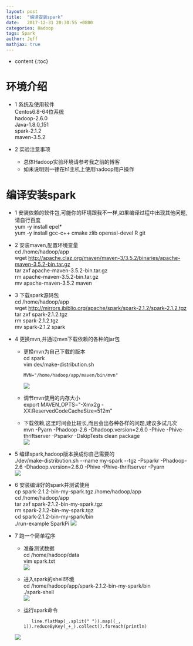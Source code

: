 ```yaml
---
layout: post
title:  "编译安装spark"
date:   2017-12-31 20:30:55 +0800
categories: Hadoop
tags: Spark
author: Jeff
mathjax: true
---
```


* content
{:toc}


# 环境介绍
* 1 系统及使用软件    
    Centos6.8-64位系统    
    hadoop-2.6.0    
    Java-1.8.0_151     
    spark-2.1.2    
    maven-3.5.2

* 2 实验注意事项<br>
    * 总体Hadoop实验环境请参考我之前的博客    
    * 如未说明则一律在h1主机上使用hadoop用户操作

# 编译安装spark
* 1 安装依赖的软件包,可能你的环境跟我不一样,如果编译过程中出现其他问题,请自行百度<br>
    yum -y install epel*<br>
    yum -y install gcc-c++ cmake zlib openssl-devel R git

* 2 安装maven,配置环境变量<br>
    cd /home/hadoop/app<br>
    wget http://apache.claz.org/maven/maven-3/3.5.2/binaries/apache-maven-3.5.2-bin.tar.gz<br>
    tar zxf apache-maven-3.5.2-bin.tar.gz<br>
    rm apache-maven-3.5.2-bin.tar.gz<br>
    mv apache-maven-3.5.2 maven

* 3 下载spark源码包<br>
    cd /home/hadoop/app<br>
    wget http://mirrors.ibiblio.org/apache/spark/spark-2.1.2/spark-2.1.2.tgz<br>
    tar zxf spark-2.1.2.tgz<br>
    rm spark-2.1.2.tgz<br>
    mv spark-2.1.2 spark

* 4 更换mvn,并通过mvn下载依赖的各种的jar包<br>
    * 更换mvn为自己下载的版本<br>
        cd spark<br>
        vim dev/make-distribution.sh
        ```
        MVN="/home/hadoop/app/maven/bin/mvn"
        ```
        ![](http://ov7z79pcc.bkt.clouddn.com/15147238388936.jpg)
    
    * 调节mvn使用的内存大小<br>
        export MAVEN_OPTS="-Xmx2g -XX:ReservedCodeCacheSize=512m"
        
    * 下载依赖,这里时间会比较长,而且会出各种各样的问题,建议多试几次<br>
        mvn -Pyarn -Phadoop-2.6 -Dhadoop.version=2.6.0 -Phive -Phive-thriftserver -Psparkr -DskipTests clean package<br>
        ![](http://ov7z79pcc.bkt.clouddn.com/15147239026931.jpg)

* 5 编译spark,hadoop版本换成你自己需要的<br>
    ./dev/make-distribution.sh --name my-spark --tgz -Psparkr -Phadoop-2.6 -Dhadoop.version=2.6.0 -Phive -Phive-thriftserver -Pyarn<br>
    ![](http://ov7z79pcc.bkt.clouddn.com/15147239663496.jpg)

* 6 安装编译好的spark并测试使用<br>
    cp spark-2.1.2-bin-my-spark.tgz /home/hadoop/app<br>
    cd /home/hadoop/app<br>
    tar zxf spark-2.1.2-bin-my-spark.tgz<br>
    rm spark-2.1.2-bin-my-spark.tgz<br>
    cd spark-2.1.2-bin-my-spark/bin<br>
    ./run-example SparkPi
    ![](http://ov7z79pcc.bkt.clouddn.com/15147240661777.jpg)

* 7 跑一个简单程序<br>
    * 准备测试数据<br>
        cd /home/hadoop/data<br>
        vim spark.txt<br>
        ![](http://ov7z79pcc.bkt.clouddn.com/15147241296313.jpg)

    * 进入spark的shell环境<br>
        cd /home/hadoop/app/spark-2.1.2-bin-my-spark/bin<br>
        ./spark-shell<br>
        ![](http://ov7z79pcc.bkt.clouddn.com/15147242096531.jpg)

    * 运行spark命令<br>
        ```val line = sc.textFile("/home/hadoop/data/spark.txt")
           line.flatMap(_.split(" ")).map((_, 1)).reduceByKey(_+_).collect().foreach(println)
        ```
    ![](http://ov7z79pcc.bkt.clouddn.com/15147242389232.jpg)


